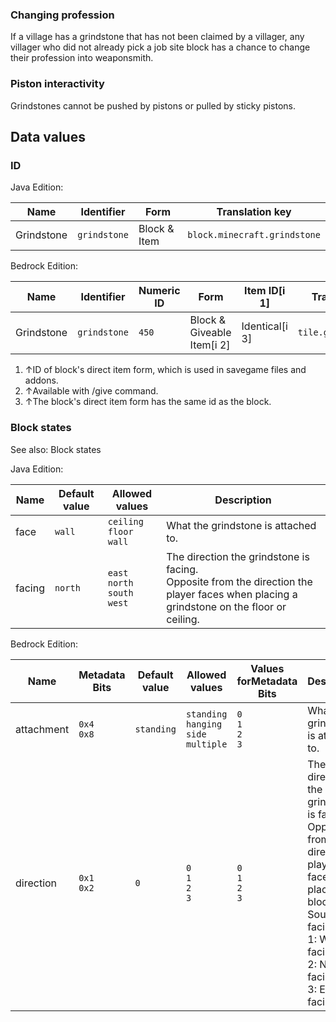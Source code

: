 ### Changing profession
If a village has a grindstone that has not been claimed by a villager, any villager who did not already pick a job site block has a chance to change their profession into weaponsmith.

### Piston interactivity
Grindstones cannot be pushed by pistons or pulled by sticky pistons.

## Data values
### ID
Java Edition:

| Name       | Identifier   | Form         | Translation key              |
|------------|--------------|--------------|------------------------------|
| Grindstone | `grindstone` | Block & Item | `block.minecraft.grindstone` |

Bedrock Edition:

| Name       | Identifier   | Numeric ID | Form                       | Item ID[i 1]   | Translation key        |
|------------|--------------|------------|----------------------------|----------------|------------------------|
| Grindstone | `grindstone` | `450`      | Block & Giveable Item[i 2] | Identical[i 3] | `tile.grindstone.name` |

1. ↑ID of block's direct item form, which is used in savegame files and addons.
2. ↑Available with /give command.
3. ↑The block's direct item form has the same id as the block.

### Block states
See also: Block states

Java Edition:

| Name   | Default value | Allowed values                            | Description                                                                                                                                 |
|--------|---------------|-------------------------------------------|---------------------------------------------------------------------------------------------------------------------------------------------|
| face   | `wall`        | `ceiling`<br/>`floor`<br/>`wall`          | What the grindstone is attached to.                                                                                                         |
| facing | `north`       | `east`<br/>`north`<br/>`south`<br/>`west` | The direction the grindstone is facing.<br/>Opposite from the direction the player faces when placing a grindstone on the floor or ceiling. |

Bedrock Edition:

| Name       | Metadata Bits   | Default value | Allowed values                                     | Values forMetadata Bits     | Description                                                                                                                                                                              |
|------------|-----------------|---------------|----------------------------------------------------|-----------------------------|------------------------------------------------------------------------------------------------------------------------------------------------------------------------------------------|
| attachment | `0x4`<br/>`0x8` | `standing`    | `standing`<br/>`hanging`<br/>`side`<br/>`multiple` | `0`<br/>`1`<br/>`2`<br/>`3` | What the grindstone is attached to.                                                                                                                                                      |
| direction  | `0x1`<br/>`0x2` | `0`           | `0`<br/>`1`<br/>`2`<br/>`3`                        | `0`<br/>`1`<br/>`2`<br/>`3` | The direction the grindstone is facing. Opposite from the direction a player faces when placing the block.0: South facing<br/>1: West facing<br/>2: North facing<br/>3: East facing<br/> |




